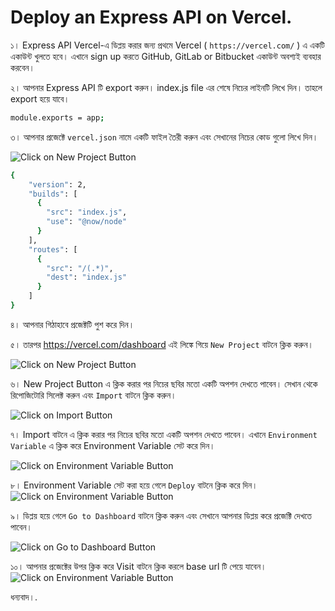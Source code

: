 # Deploy an Express API on Vercel.

১। Express API  Vercel-এ ডিপ্লয় করার জন্য প্রথমে Vercel ( `https://vercel.com/` ) এ একটি একাউন্ট খুলতে হবে। এখানে sign up করতে GitHub, GitLab or Bitbucket একাউন্ট অবশ্যই ব্যবহার করবেন। 

২। আপনার Express API টি export করুন। index.js file এর শেষে নিচের লাইনটি লিখে দিন। তাহলে export হয়ে যাবে। 
```bash
module.exports = app;
```

৩। আপনার প্রজেক্টে `vercel.json` নামে একটি ফাইল তৈরী করুন এবং সেখানের নিচের কোড গুলো লিখে দিন। 

<img src='https://i.ibb.co/RDmv2zd/a.png' alt="Click on New Project Button"/>

```bash
{
    "version": 2,
    "builds": [
      {
        "src": "index.js",
        "use": "@now/node"
      }
    ],
    "routes": [
      {
        "src": "/(.*)",
        "dest": "index.js"
      }
    ]
}
```

৪। আপনার গিঠাহাবে প্রজেক্টটি পুশ করে দিন। 

৫। তারপর https://vercel.com/dashboard এই লিঙ্কে গিয়ে `New Project` বাটনে ক্লিক করুন।

<img src='https://i.ibb.co/c1FN0k9/image.jpg' alt="Click on New Project Button"/>


৬। New Project Button এ ক্লিক করার পর নিচের ছবির মতো একটি অপশন দেখতে পাবেন। সেখান থেকে রিপোজিটোরি সিলেক্ট করুন এবং `Import` বাটনে ক্লিক করুন।

<img src='https://i.ibb.co/KNYHhCN/rrrr.png' alt="Click on Import Button"/>

৭। Import বাটনে এ ক্লিক করার পর নিচের ছবির মতো একটি অপশন দেখতে পাবেন। এখানে `Environment Variable` এ ক্লিক করে Environment Variable সেট করে দিন। 

<img src='https://i.ibb.co/VY28hRF/Inked444-LI.jpg' alt="Click on Environment Variable Button"/>

৮। Environment Variable সেট করা হয়ে গেলে `Deploy` বাটনে ক্লিক করে দিন। 
<img src='https://i.ibb.co/PFbCTWr/6666.png' alt="Click on Environment Variable Button"/>

৯। ডিপ্লয় হয়ে গেলে `Go to Dashboard` বাটনে ক্লিক করুন এবং সেখানে আপনার ডিপ্লয় করে প্রজেক্টি দেখতে পাবেন।

<img src='https://i.ibb.co/wc3kzyZ/image.png' alt="Click on Go to Dashboard Button"/>


১০। আপনার প্রজেক্টের উপর ক্লিক করে Visit বাটনে ক্লিক করলে base url টি পেয়ে যাবেন। 
<img src='https://i.ibb.co/Dp7ynvx/image.png' alt="Click on Environment Variable Button"/>

ধন্যবাদ।.